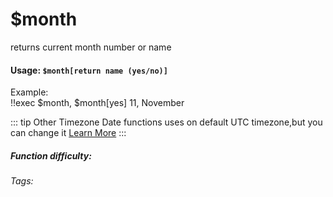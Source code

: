 # $month
returns current month number or name
#### Usage: `$month[return name (yes/no)]`
Example:
<br/>
<discord-messages>
	<discord-message :bot="false" role-color="#ffcc9a" author="Member">
		!!exec $month, $month[yes]
	</discord-message>
	<discord-message :bot="true" role-color="#0099ff" author="Custom Command" avatar="https://media.discordapp.net/avatars/725721249652670555/781224f90c3b841ba5b40678e032f74a.webp">
		11, November
	</discord-message>
</discord-messages>

::: tip Other Timezone
Date functions uses on default UTC timezone,but you can change it [Learn More](./timezone.md)
:::

##### Function difficulty: <Badge type="tip" text="Easy" vertical="middle" /> 
###### Tags: <Badge type="tip" text="month" vertical="middle" /> 